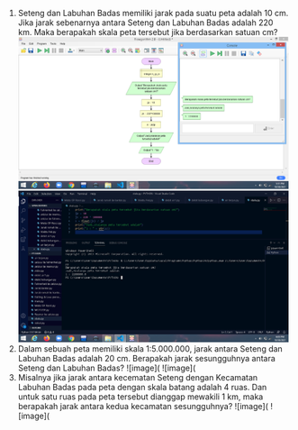 1. Seteng dan Labuhan Badas memiliki jarak pada suatu peta adalah 10 cm. Jika jarak 
sebenarnya antara Seteng dan Labuhan Badas adalah 220 km. Maka berapakah skala 
peta tersebut jika berdasarkan satuan cm?
![image](https://github.com/IsmedQalyubi/9.Praktikum-Individu/blob/main/Screenshot%20(133).png) 
![image](https://github.com/IsmedQalyubi/9.Praktikum-Individu/blob/main/Screenshot%20(134).png) 
2. Dalam sebuah peta memiliki skala 1:5.000.000, jarak antara Seteng dan Labuhan Badas 
adalah 20 cm. Berapakah jarak sesungguhnya antara Seteng dan Labuhan Badas?
![image](
![image](
3. Misalnya jika jarak antara kecematan Seteng dengan Kecamatan Labuhan Badas pada 
peta dengan skala batang adalah 4 ruas. Dan untuk satu ruas pada peta tersebut 
dianggap mewakili 1 km, maka berapakah jarak antara kedua kecamatan
sesungguhnya?
![image](
![image](
